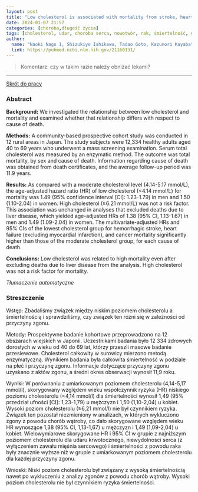 ```yaml
---
layout: post
title: "Low cholesterol is associated with mortality from stroke, heart disease, and cancer: the Jichi Medical School Cohort Study"
date: 2024-01-07 21:57
categories: [choroba,długość życia]
tags: [cholesterol, udar, choroba serca, nowotwór, rak, śmiertelność, długość życia, ryzyko zgonu]
author:
  name: "Naoki Nago 1, Shizukiyo Ishikawa, Tadao Goto, Kazunori Kayaba"
  link: https://pubmed.ncbi.nlm.nih.gov/21160131/
---
```


> Komentarz: czy w takim razie należy obniżać lekami?
> 
<hr>

[Skrót do pracy](https://drop.2to2.pm/LIFZNBOm/Low%20Cholesterol%20is%20Associated%20With%20Mortality.pdf) 

### Abstract
**Background:** We investigated the relationship between low cholesterol and mortality and examined whether that relationship differs with respect to cause of death.

**Methods:** A community-based prospective cohort study was conducted in 12 rural areas in Japan. The study subjects were 12,334 healthy adults aged 40 to 69 years who underwent a mass screening examination. Serum total cholesterol was measured by an enzymatic method. The outcome was total mortality, by sex and cause of death. Information regarding cause of death was obtained from death certificates, and the average follow-up period was 11.9 years.

**Results:** As compared with a moderate cholesterol level (4.14-5.17 mmol/L), the age-adjusted hazard ratio (HR) of low cholesterol (<4.14 mmol/L) for mortality was 1.49 (95% confidence interval [CI]: 1.23-1.79) in men and 1.50 (1.10-2.04) in women. High cholesterol (≥6.21 mmol/L) was not a risk factor. This association was unchanged in analyses that excluded deaths due to liver disease, which yielded age-adjusted HRs of 1.38 (95% CI, 1.13-1.67) in men and 1.49 (1.09-2.04) in women. The multivariate-adjusted HRs and 95% CIs of the lowest cholesterol group for hemorrhagic stroke, heart failure (excluding myocardial infarction), and cancer mortality significantly higher than those of the moderate cholesterol group, for each cause of death.

**Conclusions:** Low cholesterol was related to high mortality even after excluding deaths due to liver disease from the analysis. High cholesterol was not a risk factor for mortality.

*Tłumaczenie automatyczne*

### Streszczenie
Wstęp: Zbadaliśmy związek między niskim poziomem cholesterolu a śmiertelnością i sprawdziliśmy, czy związek ten różni się w zależności od przyczyny zgonu.  
  
Metody: Prospektywne badanie kohortowe przeprowadzono na 12 obszarach wiejskich w Japonii. Uczestnikami badania było 12 334 zdrowych dorosłych w wieku od 40 do 69 lat, którzy przeszli masowe badanie przesiewowe. Cholesterol całkowity w surowicy mierzono metodą enzymatyczną. Wynikiem badania była całkowita śmiertelność w podziale na płeć i przyczynę zgonu. Informacje dotyczące przyczyny zgonu uzyskano z aktów zgonu, a średni okres obserwacji wynosił 11,9 roku.  
  
Wyniki: W porównaniu z umiarkowanym poziomem cholesterolu (4,14-5,17 mmol/l), skorygowany względem wieku współczynnik ryzyka (HR) niskiego poziomu cholesterolu (<4,14 mmol/l) dla śmiertelności wynosił 1,49 (95% przedział ufności [CI]: 1,23-1,79) u mężczyzn i 1,50 (1,10-2,04) u kobiet. Wysoki poziom cholesterolu (≥6,21 mmol/l) nie był czynnikiem ryzyka. Związek ten pozostał niezmieniony w analizach, w których wykluczono zgony z powodu chorób wątroby, co dało skorygowane względem wieku HR wynoszące 1,38 (95% CI, 1,13-1,67) u mężczyzn i 1,49 (1,09-2,04) u kobiet. Wielowymiarowe skorygowane HR i 95% CI w grupie z najniższym poziomem cholesterolu dla udaru krwotocznego, niewydolności serca (z wyłączeniem zawału mięśnia sercowego) i śmiertelności z powodu raka były znacznie wyższe niż w grupie z umiarkowanym poziomem cholesterolu dla każdej przyczyny zgonu.  
  
Wnioski: Niski poziom cholesterolu był związany z wysoką śmiertelnością nawet po wykluczeniu z analizy zgonów z powodu chorób wątroby. Wysoki poziom cholesterolu nie był czynnikiem ryzyka śmiertelności.